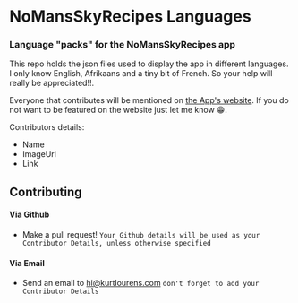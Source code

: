 # NoMansSkyRecipes Languages
### Language "packs" for the NoMansSkyRecipes app

This repo holds the json files used to display the app in different languages. I only know English, Afrikaans and a tiny bit of French. So your help will really be appreciated!!.

Everyone that contributes will be mentioned on [the App's website](https://nomanssky.kurtlourens.com "No Man's Sky Recipe website"). If you do not want to be featured on the website just let me know 😁.

Contributors details:
- Name
- ImageUrl
- Link


## Contributing
#### Via Github
- Make a pull request! `Your Github details will be used as your Contributor Details, unless otherwise specified`

#### Via Email
- Send an email to [hi@kurtlourens.com](mailto:hi@kurtlourens.com) `don't forget to add your Contributor Details`
 